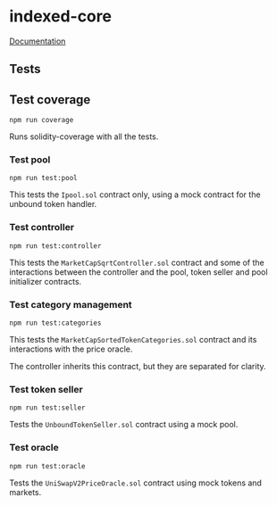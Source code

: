 # indexed-core

[Documentation](https://docs.indexed.finance)

## Tests

## Test coverage

`npm run coverage`

Runs solidity-coverage with all the tests.

### Test pool

`npm run test:pool`

This tests the `Ipool.sol` contract only, using a mock contract for the unbound token handler.

### Test controller

`npm run test:controller`

This tests the `MarketCapSqrtController.sol` contract and some of the interactions between the controller and the pool, token seller and pool initializer contracts.

### Test category management

`npm run test:categories`

This tests the `MarketCapSortedTokenCategories.sol` contract and its interactions with the price oracle.

The controller inherits this contract, but they are separated for clarity.

### Test token seller

`npm run test:seller`

Tests the `UnboundTokenSeller.sol` contract using a mock pool.

### Test oracle

`npm run test:oracle`

Tests the `UniSwapV2PriceOracle.sol` contract using mock tokens and markets.
